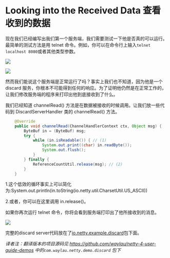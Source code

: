 Looking into the Received Data 查看收到的数据
========================


现在我们已经编写出我们第一个服务端，我们需要测试一下他是否真的可以运行。最简单的测试方法是用 telnet 命令。例如，你可以在命令行上输入`telnet localhost 8080`或者其他类型参数。

![](http://99btgc01.info/uploads/2015/02/telnet%281%29.jpg)

![](http://99btgc01.info/uploads/2015/02/telnet2%281%29.jpg)

然而我们能说这个服务端是正常运行了吗？事实上我们也不知道，因为他是一个 discard 服务，你根本不可能得到任何的响应。为了证明他仍然是在正常工作的，让我们修改服务端的程序来打印出他到底接收到了什么。

我们已经知道 channelRead() 方法是在数据被接收的时候调用。让我们放一些代码到 DiscardServerHandler 类的 channelRead() 方法。

```java
    @Override
	public void channelRead(ChannelHandlerContext ctx, Object msg) {
	    ByteBuf in = (ByteBuf) msg;
	    try {
	        while (in.isReadable()) { // (1)
	            System.out.print((char) in.readByte());
	            System.out.flush();
	        }
	    } finally {
	        ReferenceCountUtil.release(msg); // (2)
	    }
	}
```

1.这个低效的循环事实上可以简化为:System.out.println(in.toString(io.netty.util.CharsetUtil.US_ASCII))

2.或者，你可以在这里调用 in.release()。

如果你再次运行 telnet 命令，你将会看到服务端打印出了他所接收到的消息。

![](http://99btgc01.info/uploads/2015/02/telnet3%281%29.jpg)

完整的discard server代码放在了[io.netty.example.discard](http://netty.io/4.0/xref/io/netty/example/discard/package-summary.html)包下面。

*译者注：翻译版本的项目源码见 <https://github.com/waylau/netty-4-user-guide-demos> 中的`com.waylau.netty.demo.discard` 包下*